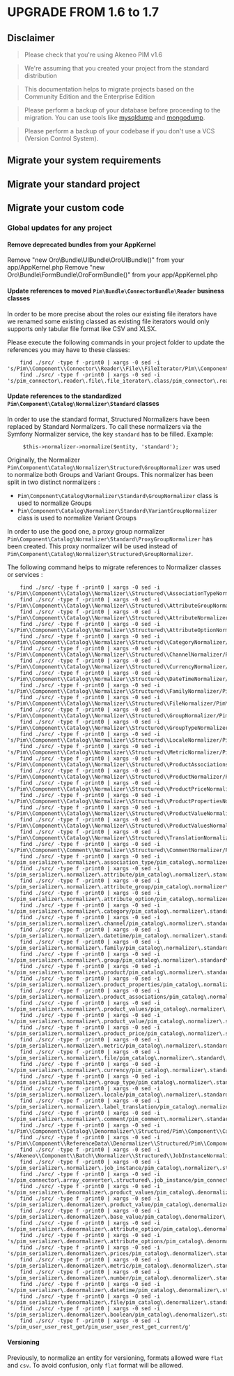 # UPGRADE FROM 1.6 to 1.7

## Disclaimer

> Please check that you're using Akeneo PIM v1.6

> We're assuming that you created your project from the standard distribution

> This documentation helps to migrate projects based on the Community Edition and the Enterprise Edition

> Please perform a backup of your database before proceeding to the migration. You can use tools like [mysqldump](http://dev.mysql.com/doc/refman/5.1/en/mysqldump.html) and [mongodump](http://docs.mongodb.org/manual/reference/program/mongodump/).

> Please perform a backup of your codebase if you don't use a VCS (Version Control System).


## Migrate your system requirements

## Migrate your standard project

## Migrate your custom code

### Global updates for any project

#### Remove deprecated bundles from your AppKernel

Remove "new Oro\Bundle\UIBundle\OroUIBundle()" from your app/AppKernel.php
Remove "new Oro\Bundle\FormBundle\OroFormBundle()" from your app/AppKernel.php

#### Update references to moved `Pim\Bundle\ConnectorBundle\Reader` business classes

In order to be more precise about the roles our existing file iterators have we renamed some existing classed as existing file iterators would only supports only tabular file format like CSV and XLSX.

Please execute the following commands in your project folder to update the references you may have to these classes:
```
    find ./src/ -type f -print0 | xargs -0 sed -i 's/Pim\\Component\\Connector\\Reader\\File\\FileIterator/Pim\\Component\\Connector\\Reader\\File\\FlatFileIterator/g'
    find ./src/ -type f -print0 | xargs -0 sed -i 's/pim_connector\.reader\.file\.file_iterator\.class/pim_connector\.reader\.file\.flat_file_iterator\.class/g'
```

#### Update references to the standardized `Pim\Component\Catalog\Normalizer\Standard` classes

In order to use the standard format, Structured Normalizers have been replaced by Standard Normalizers.
To call these normalizers via the Symfony Normalizer service, the key `standard` has to be filled. Example:

```
     $this->normalizer->normalize($entity, 'standard');
```

Originally, the Normalizer `Pim\Component\Catalog\Normalizer\Structured\GroupNormalizer` was used to normalize both Groups and Variant Groups.
This normalizer has been split in two distinct normalizers :

* `Pim\Component\Catalog\Normalizer\Standard\GroupNormalizer` class is used to normalize Groups
* `Pim\Component\Catalog\Normalizer\Standard\VariantGroupNormalizer` class is used to normalize Variant Groups

In order to use the good one, a proxy group normalizer `Pim\Component\Catalog\Normalizer\Standard\ProxyGroupNormalizer` has been created.
This proxy normalizer will be used  instead of `Pim\Component\Catalog\Normalizer\Structured\GroupNormalizer`.

The following command helps to migrate references to Normalizer classes or services :
```
    find ./src/ -type f -print0 | xargs -0 sed -i 's/Pim\\Component\\Catalog\\Normalizer\\Structured\\AssociationTypeNormalizer/Pim\\Component\\Catalog\\Normalizer\\Standard\\AssociationTypeNormalizer/g'
    find ./src/ -type f -print0 | xargs -0 sed -i 's/Pim\\Component\\Catalog\\Normalizer\\Structured\\AttributeGroupNormalizer/Pim\\Component\\Catalog\\Normalizer\\Standard\\AttributeGroupNormalizer/g'
    find ./src/ -type f -print0 | xargs -0 sed -i 's/Pim\\Component\\Catalog\\Normalizer\\Structured\\AttributeNormalizer/Pim\\Component\\Catalog\\Normalizer\\Standard\\AttributeNormalizer/g'
    find ./src/ -type f -print0 | xargs -0 sed -i 's/Pim\\Component\\Catalog\\Normalizer\\Structured\\AttributeOptionNormalizer/Pim\\Component\\Catalog\\Normalizer\\Standard\\AttributeOptionNormalizer/g'
    find ./src/ -type f -print0 | xargs -0 sed -i 's/Pim\\Component\\Catalog\\Normalizer\\Structured\\CategoryNormalizer/Pim\\Component\\Catalog\\Normalizer\\Standard\\CategoryNormalizer/g'
    find ./src/ -type f -print0 | xargs -0 sed -i 's/Pim\\Component\\Catalog\\Normalizer\\Structured\\ChannelNormalizer/Pim\\Component\\Catalog\\Normalizer\\Standard\\ChannelNormalizer/g'
    find ./src/ -type f -print0 | xargs -0 sed -i 's/Pim\\Component\\Catalog\\Normalizer\\Structured\\CurrencyNormalizer/Pim\\Component\\Catalog\\Normalizer\\Standard\\CurrencyNormalizer/g'
    find ./src/ -type f -print0 | xargs -0 sed -i 's/Pim\\Component\\Catalog\\Normalizer\\Structured\\DateTimeNormalizer/Pim\\Component\\Catalog\\Normalizer\\Standard\\DateTimeNormalizer/g'
    find ./src/ -type f -print0 | xargs -0 sed -i 's/Pim\\Component\\Catalog\\Normalizer\\Structured\\FamilyNormalizer/Pim\\Component\\Catalog\\Normalizer\\Standard\\FamilyNormalizer/g'
    find ./src/ -type f -print0 | xargs -0 sed -i 's/Pim\\Component\\Catalog\\Normalizer\\Structured\\FileNormalizer/Pim\\Component\\Catalog\\Normalizer\\Standard\\FileNormalizer/g'
    find ./src/ -type f -print0 | xargs -0 sed -i 's/Pim\\Component\\Catalog\\Normalizer\\Structured\\GroupNormalizer/Pim\\Component\\Catalog\\Normalizer\\Standard\\ProxyGroupNormalizer/g'
    find ./src/ -type f -print0 | xargs -0 sed -i 's/Pim\\Component\\Catalog\\Normalizer\\Structured\\GroupTypeNormalizer/Pim\\Component\\Catalog\\Normalizer\\Standard\\GroupTypeNormalizer/g'
    find ./src/ -type f -print0 | xargs -0 sed -i 's/Pim\\Component\\Catalog\\Normalizer\\Structured\\LocaleNormalizer/Pim\\Component\\Catalog\\Normalizer\\Standard\\LocaleNormalizer/g'
    find ./src/ -type f -print0 | xargs -0 sed -i 's/Pim\\Component\\Catalog\\Normalizer\\Structured\\MetricNormalizer/Pim\\Component\\Catalog\\Normalizer\\Standard\\Product\\MetricNormalizer/g'
    find ./src/ -type f -print0 | xargs -0 sed -i 's/Pim\\Component\\Catalog\\Normalizer\\Structured\\ProductAssociationsNormalizer/Pim\\Component\\Catalog\\Normalizer\\Standard\\Product\\AssociationsNormalizer/g'
    find ./src/ -type f -print0 | xargs -0 sed -i 's/Pim\\Component\\Catalog\\Normalizer\\Structured\\ProductNormalizer/Pim\\Component\\Catalog\\Normalizer\\Standard\\ProductNormalizer/g'
    find ./src/ -type f -print0 | xargs -0 sed -i 's/Pim\\Component\\Catalog\\Normalizer\\Structured\\ProductPriceNormalizer/Pim\\Component\\Catalog\\Normalizer\\Standard\\Product\\PriceNormalizer/g'
    find ./src/ -type f -print0 | xargs -0 sed -i 's/Pim\\Component\\Catalog\\Normalizer\\Structured\\ProductPropertiesNormalizer/Pim\\Component\\Catalog\\Normalizer\\Standard\\Product\\PropertiesNormalizer/g'
    find ./src/ -type f -print0 | xargs -0 sed -i 's/Pim\\Component\\Catalog\\Normalizer\\Structured\\ProductValueNormalizer/Pim\\Component\\Catalog\\Normalizer\\Standard\\Product\\ProductValueNormalizer/g'
    find ./src/ -type f -print0 | xargs -0 sed -i 's/Pim\\Component\\Catalog\\Normalizer\\Structured\\ProductValuesNormalizer/Pim\\Component\\Catalog\\Normalizer\\Standard\\Product\\ProductValuesNormalizer/g'
    find ./src/ -type f -print0 | xargs -0 sed -i 's/Pim\\Component\\Catalog\\Normalizer\\Structured\\TranslationNormalizer/Pim\\Component\\Catalog\\Normalizer\\Standard\\TranslationNormalizer/g'
    find ./src/ -type f -print0 | xargs -0 sed -i 's/Pim\\Component\\Comment\\Normalizer\\Structured\\CommentNormalizer/Pim\\Component\\Comment\\Normalizer\\Standard\\CommentNormalizer/g'
    find ./src/ -type f -print0 | xargs -0 sed -i 's/pim_serializer\.normalizer\.association_type/pim_catalog\.normalizer\.standard\.association_type/g'
    find ./src/ -type f -print0 | xargs -0 sed -i 's/pim_serializer\.normalizer\.attribute/pim_catalog\.normalizer\.standard\.attribute/g'
    find ./src/ -type f -print0 | xargs -0 sed -i 's/pim_serializer\.normalizer\.attribute_group/pim_catalog\.normalizer\.standard\.attribute_group/g'
    find ./src/ -type f -print0 | xargs -0 sed -i 's/pim_serializer\.normalizer\.attribute_option/pim_catalog\.normalizer\.standard\.attribute_option/g'
    find ./src/ -type f -print0 | xargs -0 sed -i 's/pim_serializer\.normalizer\.category/pim_catalog\.normalizer\.standard\.category/g'
    find ./src/ -type f -print0 | xargs -0 sed -i 's/pim_serializer\.normalizer\.channel/pim_catalog\.normalizer\.standard\.channel/g'
    find ./src/ -type f -print0 | xargs -0 sed -i 's/pim_serializer\.normalizer\.datetime/pim_catalog\.normalizer\.standard\.datetime/g'
    find ./src/ -type f -print0 | xargs -0 sed -i 's/pim_serializer\.normalizer\.family/pim_catalog\.normalizer\.standard\.family/g'
    find ./src/ -type f -print0 | xargs -0 sed -i 's/pim_serializer\.normalizer\.group/pim_catalog\.normalizer\.standard\.proxy_group/g'
    find ./src/ -type f -print0 | xargs -0 sed -i 's/pim_serializer\.normalizer\.product/pim_catalog\.normalizer\.standard\.product/g'
    find ./src/ -type f -print0 | xargs -0 sed -i 's/pim_serializer\.normalizer\.product_properties/pim_catalog\.normalizer\.standard\.product\.properties/g'
    find ./src/ -type f -print0 | xargs -0 sed -i 's/pim_serializer\.normalizer\.product_associations/pim_catalog\.normalizer\.standard\.product\.associations/g'
    find ./src/ -type f -print0 | xargs -0 sed -i 's/pim_serializer\.normalizer\.product_values/pim_catalog\.normalizer\.standard\.product\.product_values/g'
    find ./src/ -type f -print0 | xargs -0 sed -i 's/pim_serializer\.normalizer\.product_value/pim_catalog\.normalizer\.standard\.product\.product_value/g'
    find ./src/ -type f -print0 | xargs -0 sed -i 's/pim_serializer\.normalizer\.product_price/pim_catalog\.normalizer\.standard\.product\.price/g'
    find ./src/ -type f -print0 | xargs -0 sed -i 's/pim_serializer\.normalizer\.metric/pim_catalog\.normalizer\.standard\.product\.metric/g'
    find ./src/ -type f -print0 | xargs -0 sed -i 's/pim_serializer\.normalizer\.file/pim_catalog\.normalizer\.standard\.file/g'
    find ./src/ -type f -print0 | xargs -0 sed -i 's/pim_serializer\.normalizer\.currency/pim_catalog\.normalizer\.standard\.currency/g'
    find ./src/ -type f -print0 | xargs -0 sed -i 's/pim_serializer\.normalizer\.group_type/pim_catalog\.normalizer\.standard\.group_type/g'
    find ./src/ -type f -print0 | xargs -0 sed -i 's/pim_serializer\.normalizer\.locale/pim_catalog\.normalizer\.standard\.locale/g'
    find ./src/ -type f -print0 | xargs -0 sed -i 's/pim_serializer\.normalizer\.label_translation/pim_catalog\.normalizer\.standard\.translation/g'
    find ./src/ -type f -print0 | xargs -0 sed -i 's/pim_serializer\.normalizer\.comment/pim_comment\.normalizer\.standard\.comment/g'
    find ./src/ -type f -print0 | xargs -0 sed -i 's/Pim\\Component\\Catalog\\Denormalizer\\Structured/Pim\\Component\\Catalog\\Denormalizer\\Standard/g'
    find ./src/ -type f -print0 | xargs -0 sed -i 's/Pim\\Component\\ReferenceData\\Denormalizer\\Structured/Pim\\Component\\ReferenceData\\Denormalizer\\Standard/g'
    find ./src/ -type f -print0 | xargs -0 sed -i 's/Akeneo\\Component\\Batch\\Normalizer\\Structured\\JobInstanceNormalizer/Akeneo\\Component\\Batch\\Normalizer\\Standard\\JobInstanceNormalizer/g'
    find ./src/ -type f -print0 | xargs -0 sed -i 's/pim_serializer\.normalizer\.job_instance/pim_catalog\.normalizer\.standard\.job_instance/g'
    find ./src/ -type f -print0 | xargs -0 sed -i 's/pim_connector\.array_converter\.structured\.job_instance/pim_connector\.array_converter\.standard\.job_instance/g'
    find ./src/ -type f -print0 | xargs -0 sed -i 's/pim_serializer\.denormalizer\.product_values/pim_catalog\.denormalizer\.standard\.product_values/g'
    find ./src/ -type f -print0 | xargs -0 sed -i 's/pim_serializer\.denormalizer\.product_value/pim_catalog\.denormalizer\.standard\.product_value/g'
    find ./src/ -type f -print0 | xargs -0 sed -i 's/pim_serializer\.denormalizer\.base_value/pim_catalog\.denormalizer\.standard\.base_value/g'
    find ./src/ -type f -print0 | xargs -0 sed -i 's/pim_serializer\.denormalizer\.attribute_option/pim_catalog\.denormalizer\.standard\.attribute_option/g'
    find ./src/ -type f -print0 | xargs -0 sed -i 's/pim_serializer\.denormalizer\.attribute_options/pim_catalog\.denormalizer\.standard\.attribute_options/g'
    find ./src/ -type f -print0 | xargs -0 sed -i 's/pim_serializer\.denormalizer\.prices/pim_catalog\.denormalizer\.standard\.prices/g'
    find ./src/ -type f -print0 | xargs -0 sed -i 's/pim_serializer\.denormalizer\.metric/pim_catalog\.denormalizer\.standard\.metric/g'
    find ./src/ -type f -print0 | xargs -0 sed -i 's/pim_serializer\.denormalizer\.number/pim_catalog\.denormalizer\.standard\.number/g'
    find ./src/ -type f -print0 | xargs -0 sed -i 's/pim_serializer\.denormalizer\.datetime/pim_catalog\.denormalizer\.standard\.datetime/g'
    find ./src/ -type f -print0 | xargs -0 sed -i 's/pim_serializer\.denormalizer\.file/pim_catalog\.denormalizer\.standard\.file/g'
    find ./src/ -type f -print0 | xargs -0 sed -i 's/pim_serializer\.denormalizer\.boolean/pim_catalog\.denormalizer\.standard\.boolean/g'
    find ./src/ -type f -print0 | xargs -0 sed -i 's/pim_user_user_rest_get/pim_user_user_rest_get_current/g'
```

#### Versioning

Previously, to normalize an entity for versioning, formats allowed were `flat` and `csv`. To avoid confusion, only `flat` format will be allowed.
